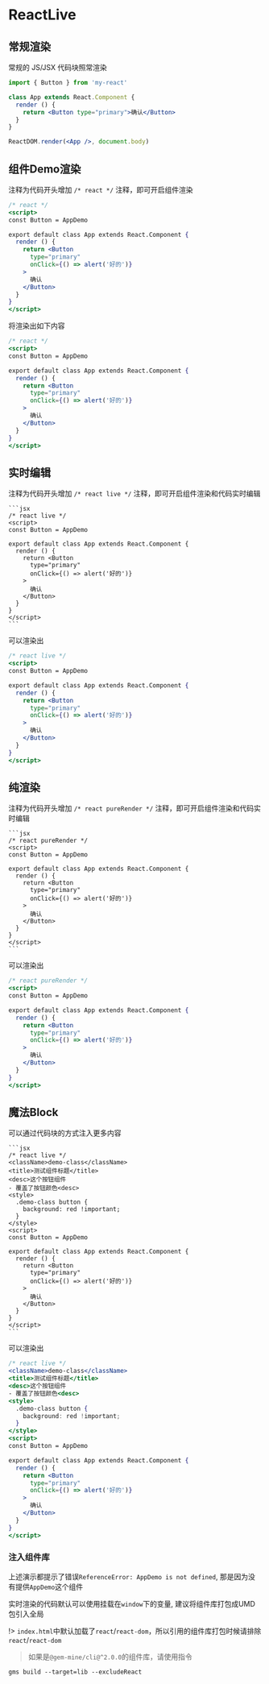 # ReactLive

## 常规渲染

常规的 JS/JSX 代码块照常渲染

```jsx
import { Button } from 'my-react'

class App extends React.Component {
  render () {
    return <Button type="primary">确认</Button>
  }
}

ReactDOM.render(<App />, document.body)
```

## 组件Demo渲染

注释为代码开头增加 ``/* react */`` 注释，即可开启组件渲染

```jsx
/* react */
<script>
const Button = AppDemo

export default class App extends React.Component {
  render () {
    return <Button
      type="primary"
      onClick={() => alert('好的')}
    >
      确认
    </Button>
  }
}
</script>
```

将渲染出如下内容

```jsx
/* react */
<script>
const Button = AppDemo

export default class App extends React.Component {
  render () {
    return <Button
      type="primary"
      onClick={() => alert('好的')}
    >
      确认
    </Button>
  }
}
</script>
```

## 实时编辑

注释为代码开头增加 ``/* react live */`` 注释，即可开启组件渲染和代码实时编辑

    ```jsx
    /* react live */
    <script>
    const Button = AppDemo

    export default class App extends React.Component {
      render () {
        return <Button
          type="primary"
          onClick={() => alert('好的')}
        >
          确认
        </Button>
      }
    }
    </script>
    ```

可以渲染出

```jsx
/* react live */
<script>
const Button = AppDemo

export default class App extends React.Component {
  render () {
    return <Button
      type="primary"
      onClick={() => alert('好的')}
    >
      确认
    </Button>
  }
}
</script>
```

## 纯渲染

注释为代码开头增加 ``/* react pureRender */`` 注释，即可开启组件渲染和代码实时编辑

    ```jsx
    /* react pureRender */
    <script>
    const Button = AppDemo

    export default class App extends React.Component {
      render () {
        return <Button
          type="primary"
          onClick={() => alert('好的')}
        >
          确认
        </Button>
      }
    }
    </script>
    ```

可以渲染出

```jsx
/* react pureRender */
<script>
const Button = AppDemo

export default class App extends React.Component {
  render () {
    return <Button
      type="primary"
      onClick={() => alert('好的')}
    >
      确认
    </Button>
  }
}
</script>
```

## 魔法Block

可以通过代码块的方式注入更多内容

    ```jsx
    /* react live */
    <className>demo-class</className>
    <title>测试组件标题</title>
    <desc>这个按钮组件
    - 覆盖了按钮颜色<desc>
    <style>
      .demo-class button {
        background: red !important;
      }
    </style>
    <script>
    const Button = AppDemo

    export default class App extends React.Component {
      render () {
        return <Button
          type="primary"
          onClick={() => alert('好的')}
        >
          确认
        </Button>
      }
    }
    </script>
    ```

可以渲染出

```jsx
/* react live */
<className>demo-class</className>
<title>测试组件标题</title>
<desc>这个按钮组件
- 覆盖了按钮颜色<desc>
<style>
  .demo-class button {
    background: red !important;
  }
</style>
<script>
const Button = AppDemo

export default class App extends React.Component {
  render () {
    return <Button
      type="primary"
      onClick={() => alert('好的')}
    >
      确认
    </Button>
  }
}
</script>
```

### 注入组件库

上述演示都提示了错误`ReferenceError: AppDemo is not defined`, 那是因为没有提供`AppDemo`这个组件

实时渲染的代码默认可以使用挂载在`window`下的变量, 建议将组件库打包成UMD包引入全局

!> `index.html`中默认加载了`react`/`react-dom`，所以引用的组件库打包时候请排除`react`/`react-dom`

> 如果是`@gem-mine/cli@^2.0.0`的组件库，请使用指令

```
gms build --target=lib --excludeReact
```